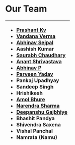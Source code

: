 # Our Team

<table>
  <thead>
    <tr>
      <th style="text-align:left">
        <ul>
          <li><a href="https://twitter.com/Goodbestguy"><b>Prashant Kv</b></a>
          </li>
          <li><a href="https://twitter.com/infosecVandana"><b>Vandana Verma</b></a>
          </li>
          <li><a href="https://twitter.com/abhinavsejpal"><b>Abhinav Sejpal</b></a>
          </li>
          <li><b>Aashish Kumar</b>
          </li>
          <li><a href="https://twitter.com/4w4r44"><b>Saurabh Chaudhary</b></a>
          </li>
          <li><a href="https://twitter.com/anantshri"><b>Anant Shrivastava</b></a>
          </li>
          <li><a href="https://twitter.com/TweetsFromPanda"><b>Abhinav P</b></a>
          </li>
          <li><a href="https://twitter.com/parveen1015"><b>Parveen Yadav</b></a>
          </li>
          <li><b>Pankaj Upadhyay</b>
          </li>
          <li><b>Sandeep Singh</b>
          </li>
          <li><b>Hrishikesh</b>
          </li>
          <li><a href="https://twitter.com/amolbhure"><b>Amol Bhure</b></a>
          </li>
          <li><a href="https://twitter.com/0ddhawk?s=08">Narendra Sharma</a>
          </li>
          <li><a href="https://twitter.com/deep0x00">Deepanshu Gajbhiye</a>
          </li>
          <li>Bhashit Pandya</li>
          <li>Shivendra Saxena</li>
          <li>Vishal Panchal</li>
          <li>Namrata (Namu)</li>
        </ul>
      </th>
    </tr>
  </thead>
  <tbody></tbody>
</table>